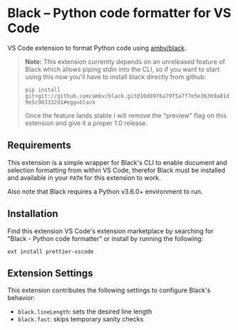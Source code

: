 # Black – Python code formatter for VS Code

VS Code extension to format Python code using [ambv/black](https://github.com/ambv/black).

> **Note:** This extension currently depends on an unreleased feature of Black which allows piping stdin into the CLI, so if you want to start using this now you'll have to install black directly from github:
>
> `pip install git+git://github.com/ambv/black.git@10d8976a79f5a7f7e5e36369a81d9e5c983332d1#egg=black`
> 
> Once the feature lands stable I will remove the "preview" flag on this extension and give it a proper 1.0 release.


## Requirements

This extension is a simple wrapper for Black's CLI to enable document and selection formatting from within VS Code, therefor Black must be installed and available in your `PATH` for this extension to work.

Also note that Black requires a Python v3.6.0+ environment to run.


## Installation

Find this extension VS Code's extension marketplace by searching for "Black - Python code formatter" or install by running the following:

```
ext install prettier-vscode
```


## Extension Settings

This extension contributes the following settings to configure Black's behavior:

* `black.lineLength`: sets the desired line length
* `black.fast`: skips temporary sanity checks
